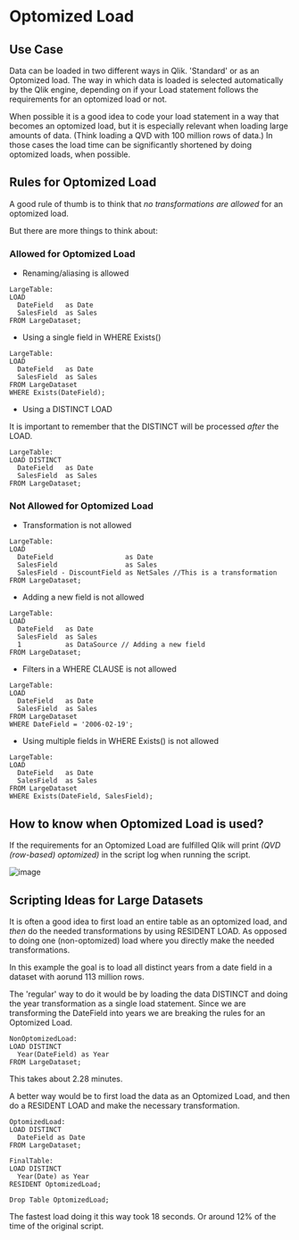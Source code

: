 # Optomized Load

## Use Case
Data can be loaded in two different ways in Qlik. 'Standard' or as an Optomized load. The way in which data is loaded is selected automatically by the Qlik engine, 
depending on if your Load statement follows the requirements for an optomized load or not.

When possible it is a good idea to code your load statement in a way that becomes an optomized load, but it is especially relevant when loading large amounts of data. 
(Think loading a QVD with 100 million rows of data.) In those cases the load time can be significantly shortened by doing optomized loads, when possible.

## Rules for Optomized Load
A good rule of thumb is to think that *no transformations are allowed* for an optomized load.

But there are more things to think about:

### Allowed for Optomized Load

- Renaming/aliasing is allowed

```
LargeTable:
LOAD
  DateField   as Date
  SalesField  as Sales
FROM LargeDataset;
```

- Using a single field in WHERE Exists()

```
LargeTable:
LOAD
  DateField   as Date
  SalesField  as Sales
FROM LargeDataset
WHERE Exists(DateField);
```

- Using a DISTINCT LOAD

It is important to remember that the DISTINCT will be processed *after* the LOAD.

```
LargeTable:
LOAD DISTINCT
  DateField   as Date
  SalesField  as Sales
FROM LargeDataset;
```

### Not Allowed for Optomized Load

- Transformation is not allowed

```
LargeTable:
LOAD
  DateField                  as Date
  SalesField                 as Sales
  SalesField - DiscountField as NetSales //This is a transformation
FROM LargeDataset;
```

- Adding a new field is not allowed

```
LargeTable:
LOAD
  DateField   as Date
  SalesField  as Sales
  1           as DataSource // Adding a new field
FROM LargeDataset;
```

- Filters in a WHERE CLAUSE is not allowed

```
LargeTable:
LOAD
  DateField   as Date
  SalesField  as Sales
FROM LargeDataset
WHERE DateField = '2006-02-19';
```

- Using multiple fields in WHERE Exists() is not allowed

```
LargeTable:
LOAD
  DateField   as Date
  SalesField  as Sales
FROM LargeDataset
WHERE Exists(DateField, SalesField);
```


## How to know when Optomized Load is used?

If the requirements for an Optomized Load are fulfilled Qlik will print *(QVD (row-based) optomized)* in the script log when running the script.

![image](https://github.com/xGregoriusx/BI-in-practice/assets/139049888/8af6a404-d0da-418b-b6ae-e7fe68eff001)

## Scripting Ideas for Large Datasets

It is often a good idea to first load an entire table as an optomized load, and *then* do the needed transformations by using RESIDENT LOAD.
As opposed to doing one (non-optomized) load where you directly make the needed transformations.

In this example the goal is to load all distinct years from a date field in a dataset with aorund 113 million rows.

The 'regular' way to do it would be by loading the data DISTINCT and doing the year transformation as a single load statement.
Since we are transforming the DateField into years we are breaking the rules for an Optomized Load.

```
NonOptomizedLoad:
LOAD DISTINCT
  Year(DateField) as Year
FROM LargeDataset;
```

This takes about 2.28 minutes.

A better way would be to first load the data as an Optomized Load, and then do a RESIDENT LOAD and make the necessary transformation.

```
OptomizedLoad:
LOAD DISTINCT
  DateField as Date
FROM LargeDataset;

FinalTable:
LOAD DISTINCT
  Year(Date) as Year
RESIDENT OptomizedLoad;

Drop Table OptomizedLoad;
```

The fastest load doing it this way took 18 seconds. Or around 12% of the time of the original script.
